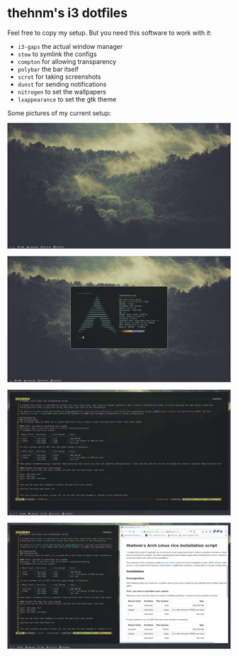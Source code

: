 # thehnm's i3 dotfiles

Feel free to copy my setup. But you need this software to work with it:
* `i3-gaps` the actual window manager
* `stow` to symlink the configs
* `compton` for allowing transparency
* `polybar` the bar itself
* `scrot` for taking screenshots
* `dunst` for sending notifications
* `nitrogen` to set the wallpapers
* `lxappearance` to set the gtk theme

Some pictures of my current setup:

![base](docs/base.png)

![neofetch](docs/neofetch.png)

![termite](docs/termite.png)

![termite](docs/termiteandfirefox.png)
